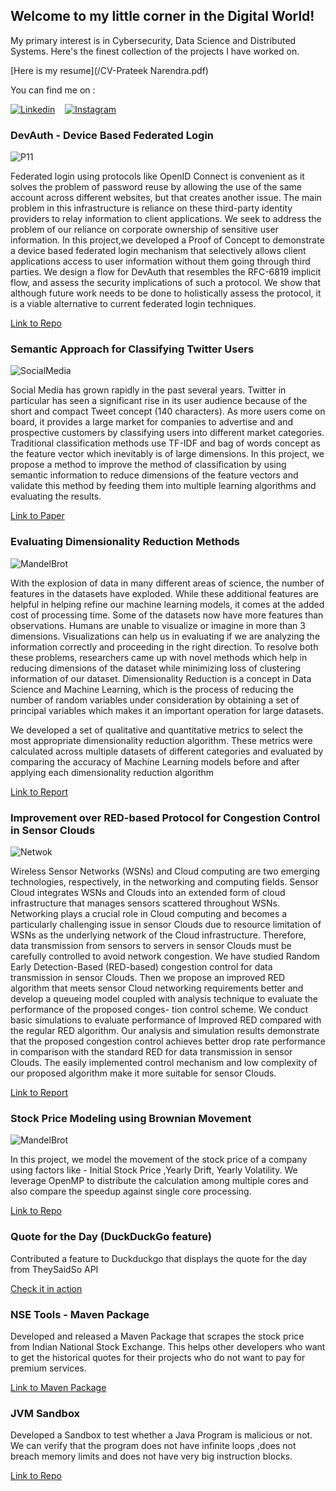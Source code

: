 ## Welcome to my little corner in the Digital World!

My primary interest is in Cybersecurity, Data Science and Distributed Systems. Here's the finest collection of the projects I have worked on. 

[Here is my resume](/CV-Prateek Narendra.pdf)

You can find me on : 

[![Linkedin](imgs/linkedin.JPG)](https://www.linkedin.com/in/prateeknar/)    &nbsp;&nbsp;          [![Instagram](imgs/instagram.JPG)](https://www.instagram.com/narendraprateek/)

### DevAuth - Device Based Federated Login

![P11](imgs/Combine.png)

Federated login using protocols like OpenID Connect is convenient as it solves the problem of password reuse by allowing the use of the same account across different websites, but that creates another issue. The main problem in this infrastructure is reliance on these third-party identity providers to relay information to client applications. We seek to address the problem of our reliance on corporate ownership of sensitive user information. In this project,we developed a Proof of Concept to demonstrate a device based federated login mechanism that selectively allows client applications access to user information without them going through third parties. We design a flow for DevAuth that resembles the RFC-6819 implicit flow, and assess the security implications of such a protocol. We show that although future work needs to be done to holistically assess the protocol, it is a viable alternative to current federated login techniques.

[Link to Repo](https://github.com/pnpninja/DevAuth)

### Semantic Approach for Classifying Twitter Users

![SocialMedia](imgs/SocialMedia.png)

Social Media has grown rapidly in the past several years. Twitter in particular has seen a significant rise in its user audience because of the short and compact Tweet concept (140 characters). As more users come on board, it provides a large market for companies to advertise and and prospective customers by classifying users into different market categories. Traditional classification methods use TF-IDF and bag of words concept as the feature vector which inevitably is of large dimensions. In this project, we propose a method to improve the method of classification by using semantic information to reduce dimensions of the feature vectors and validate this method by feeding them into multiple learning algorithms and evaluating the results.

[Link to Paper](https://link.springer.com/chapter/10.1007/978-981-10-3376-6_3)

### Evaluating Dimensionality Reduction Methods

![MandelBrot](imgs/MNIST.png) 

With the explosion of data in many different areas of science, the number of features in
the datasets have exploded. While these additional features are helpful in helping refine our
machine learning models, it comes at the added cost of processing time. Some of the datasets
now have more features than observations. Humans are unable to visualize or imagine in more
than 3 dimensions. Visualizations can help us in evaluating if we are analyzing the information
correctly and proceeding in the right direction. To resolve both these problems, researchers came
up with novel methods which help in reducing dimensions of the dataset while minimizing loss
of clustering information of our dataset. Dimensionality Reduction is a concept in Data Science
and Machine Learning, which is the process of reducing the number of random variables under
consideration by obtaining a set of principal variables which makes it an important operation
for large datasets. 

We developed a set of qualitative and quantitative metrics to select the most appropriate dimensionality reduction algorithm. These metrics were calculated across multiple datasets of different categories and evaluated by comparing the accuracy of Machine Learning models before and after applying each dimensionality reduction algorithm

[Link to Report](https://drive.google.com/file/d/1CWk-Kve_c6iG3tvDfV2wH8iRDMn8AD0h/view?usp=sharing)

### Improvement over RED-based Protocol for Congestion Control in Sensor Clouds

![Netwok](imgs/Network.png)

Wireless Sensor Networks (WSNs) and Cloud computing are two emerging technologies, respectively, in the networking and computing fields. Sensor Cloud integrates WSNs and Clouds into an extended form of cloud infrastructure that manages sensors scattered throughout WSNs. Networking plays a crucial role in Cloud computing and becomes a particularly challenging issue in sensor Clouds due to resource limitation of WSNs as the underlying network of the Cloud infrastructure. Therefore, data transmission from sensors to servers in sensor Clouds must be carefully controlled to avoid network congestion. We have studied Random Early Detection-Based (RED-based) congestion control for data transmission in sensor Clouds. Then we propose an improved RED algorithm that meets sensor Cloud networking requirements better and develop a queueing model coupled with analysis technique to evaluate the performance of the proposed conges- tion control scheme. We conduct basic simulations to evaluate performance of Improved RED compared with the regular RED algorithm. Our analysis and simulation results demonstrate that the proposed congestion control achieves better drop rate performance in comparison with the standard RED for data transmission in sensor Clouds. The easily implemented control mechanism and low complexity of our proposed algorithm make it more suitable for sensor Clouds.

[Link to Report](https://github.com/pnpninja/NetworkProjectReport/raw/master/NetworkProject.pdf)

### Stock Price Modeling using Brownian Movement 

![MandelBrot](imgs/StockPrice.jpg) 

In this project, we model the movement of the stock price of a company using factors like - Initial Stock Price ,Yearly Drift, Yearly Volatility. We leverage OpenMP to distribute the calculation among multiple cores and also compare the speedup against single core processing.

[Link to Repo](https://github.com/pnpninja/ParallelComputing)


### Quote for the Day (DuckDuckGo feature)

Contributed a feature to Duckduckgo that displays the quote for the day from TheySaidSo API 

[Check it in action](https://duckduckgo.com/?q=quote+for+the+day&t=h_&ia=answer)

### NSE Tools - Maven Package

Developed and released a Maven Package that scrapes the stock price from Indian National Stock Exchange. This helps other developers who want to get the historical quotes for their projects who do not want to pay for premium services.
 
[Link to Maven Package](https://mvnrepository.com/artifact/com.github.pnpninja/nsetools/1.0.0)


### JVM Sandbox

Developed a Sandbox to test whether a Java Program is malicious or not. We can verify that the program does not have infinite loops ,does not breach memory limits and does not have very big instruction blocks. 

[Link to Repo](https://github.com/pnpninja/jvmsandbox)






